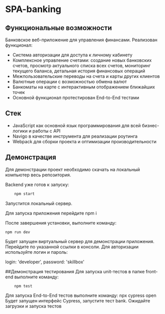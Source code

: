 # SPA-banking

## Функциональные возможности
Банковское веб-приложение для управления финансами.
Реализован функционал:
- Система авторизации для доступа к личному кабинету
- Комплексное управление счетами: создание новых банковских счетов,
просмотр актуального списка всех счетов, мониторинг текущего баланса, детальная история финансовых операций
- Межпользовательские переводы на счета и карты других клиентов
- Валютные операции с возможностью обмена валют
- Банкоматы на карте с интерактивным отображением ближайших точек
- Основной функционал протестирован End-to-End тестами

## Стек
- JavaScript как основной язык программирования для всей бизнес-логики и работы с API
- Navigo в качестве инструмента для реализации роутинга
- Webpack для сборки проекта и оптимизации производительности

## Демонстрация
Для демонстрации проект необходимо скачать на локальный компьютер весь репозитория.

Backend уже готов к запуску:
```JavaScript
    npm start
```
Запустится локальный сервер.

Для запуска приложения перейдите 
    npm i

После завершения установки, выполните команду:

    npm run dev

Будет запущен виртуальный сервер для демонстрации приложения. Перейдите по указанной ссылки в консоли. Для авторизации используйте логин и пароль:

login: 'developer',
password: 'skillbox'

##Демонстрация тестирования
Для запуска unit-тестов в папке front-end выполните команду:
```JavaScript
    npm test
```

Для запуска End-to-End тестов  выполните команду:
    npx cypress open
Будет запущен интерфейс Cypress, запустите тест bank. Ожидайте загрузки и запуска тестов
